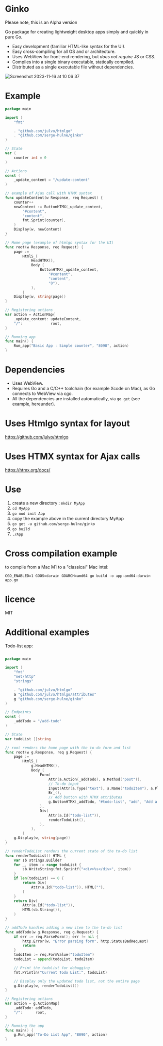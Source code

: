 # Ginko
Please note, this is an Alpha version

Go package for creating lightweight desktop apps simply and quickly in pure Go.
- Easy development (familiar HTML-like syntax for the UI).
- Easy cross-compiling for all OS and or architecture.
- Uses WebView for front-end rendering, but *does not require* JS or CSS.
- Compiles into a single binary executable, statically compiled.
- Distributed as a single executable file without dependencies.

![Screenshot 2023-11-16 at 10 06 37](https://github.com/serge-hulne/ginko/assets/303502/5cd2aeaf-3f0e-415e-854b-dc0f72b1feb3)


# Example

```go
package main

import (
	"fmt"

	. "github.com/julvo/htmlgo"
	. "github.com/serge-hulne/ginko"
)

// State
var (
	counter int = 0
)

// Actions
const (
	_update_content = "/update-content"
)

// example of Ajax call with HTMX syntax
func updateContent(w Response, req Request) {
	counter++
	newContent := ButtonHTMX(_update_content,
		"#content",
		"content",
		fmt.Sprint(counter),
	)
	Display(w, newContent)
}

// Home page (example of htmlgo syntax for the UI)
func root(w Response, req Request) {
	page :=
		Html5_(
			HeadHTMX(),
			Body_(
				ButtonHTMX(_update_content,
					"#content",
					"content",
					"0"),
			),
		)
	Display(w, string(page))
}

// Registering actions
var action = ActionMap{
	_update_content: updateContent,
	"/":             root,
}

// Running app
func main() {
	Run_app("Basic App : Simple counter", "8090", action)
}

```

# Dependencies
- Uses WebView.
- Requires Go and a C/C++ toolchain (for example Xcode on Mac), as Go connects to WebView via cgo.
- All the dependencies are installed automatically, via `go get` (see example, hereunder).

# Uses Htmlgo syntax for layout
https://github.com/julvo/htmlgo

# Uses HTMX syntax for Ajax calls
https://htmx.org/docs/

# Use
1. create a new directory : `mkdir MyApp`
2. `cd MyApp`
3. `go mod init App`
5. copy the example above in the current directory MyApp 
6. `go get -u github.com/serge-hulne/ginko`
7. `go build`
8. `./App`

# Cross compilation example
to compile from a Mac M1 to a "classical" Mac intel:

`CGO_ENABLED=1 GOOS=darwin GOARCH=amd64 go build -o app-amd64-darwin app.go`

# licence 
MIT

# Additional examples

Todo-list app:

```go

package main

import (
	"fmt"
	"net/http"
	"strings"

	. "github.com/julvo/htmlgo"
	a "github.com/julvo/htmlgo/attributes"
	g "github.com/serge-hulne/ginko"
)

// Endpoints
const (
	_addTodo = "/add-todo"
)

// State
var todoList []string

// root renders the home page with the to-do form and list
func root(w g.Response, req g.Request) {
	page :=
		Html5_(
			g.HeadHTMX(),
			Body_(
				Form(
					Attr(a.Action(_addTodo), a.Method("post")),
					// To-do input
					Input(Attr(a.Type("text"), a.Name("todoItem"), a.Placeholder("Add new item"), a.Id("todo-input"))),
					Br_(),
					// Add button with HTMX attributes
					g.ButtonHTMX(_addTodo, "#todo-list", "add", "Add a todo"),
				),
				Div(
					Attr(a.Id("todo-list")),
					renderTodoList(),
				),
			),
		)
	g.Display(w, string(page))
}

// renderTodoList renders the current state of the to-do list
func renderTodoList() HTML {
	var sb strings.Builder
	for _, item := range todoList {
		sb.WriteString(fmt.Sprintf("<div>%s</div>", item))
	}
	if len(todoList) == 0 {
		return Div(
			Attr(a.Id("todo-list")), HTML(""),
		)
	}
	return Div(
		Attr(a.Id("todo-list")),
		HTML(sb.String()),
	)
}

// addTodo handles adding a new item to the to-do list
func addTodo(w g.Response, req g.Request) {
	if err := req.ParseForm(); err != nil {
		http.Error(w, "Error parsing form", http.StatusBadRequest)
		return
	}
	todoItem := req.FormValue("todoItem")
	todoList = append(todoList, todoItem)

	// Print the todoList for debugging
	fmt.Println("Current Todo List:", todoList)

	// Display only the updated todo list, not the entire page
	g.Display(w, renderTodoList())
}

// Registering actions
var action = g.ActionMap{
	_addTodo: addTodo,
	"/":      root,
}

// Running the app
func main() {
	g.Run_app("To-Do List App", "8090", action)
}

```


